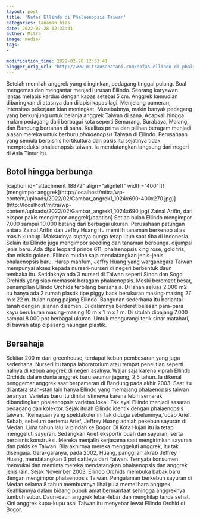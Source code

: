 ```yaml
---
layout: post
title: 'Nafas Ellindo di Phalaenopsis Taiwan'
categories: tanaman hias
date: 2022-02-28 12:33:41
author: Mitra
image: media/
tags:
- 

modification_time: 2022-02-28 12:33:41
blogger_orig_url: "http://www.mitrausahatani.com/nafas-ellindo-di-phalaenopsis-taiwan.html"
---
```


Setelah memilah anggrek yang diinginkan, pedagang tinggal pulang. Soal
mengemas dan mengantar menjadi urusan Ellindo. Seorang karyawan lantas melapis
kardus dengan kapas setebal 5 cm. Anggrek kemudian dibaringkan di atasnya dan
dilapisi kapas lagi. Menjelang pameran, intensitas pekerjaan kian meningkat.
Musababnya, makin banyak pedagang yang berkunjung untuk belanja anggrek Taiwan
di sana. Acapkali hingga malam pedagang dari berbagai kota seperti Semarang,
Surabaya, Malang, dan Bandung bertahan di sana. Kualitas prima dan pilihan
beragam menjadi alasan mereka untuk berburu _phalaenopsis_ Taiwan di Ellindo.
Perusahaan yang semula berbisnis hortikultura dan pakis itu sejatinya tidak
memproduksi phalaenopsis taiwan. Ia mendatangkan langsung dari negeri di Asia
Timur itu.

## Botol hingga berbunga

[caption id="attachment_18872" align="alignleft" width="400"][![mengimpor
anggrek](http://localhost/mitra/wp-
content/uploads/2022/02/Gambar_angrek1_1024x690-400x270.jpg)](http://localhost/mitra/wp-
content/uploads/2022/02/Gambar_angrek1_1024x690.jpg) Zainal Arifin, dari
ekspor pakis mengimpor anggrek[/caption] Setiap bulan Ellindo mengimpor 7.000
sampai 10.000 batang dari berbagai ukuran. Perusahaan patungan antara Zainal
Arifin dan Jeffry Huang itu memilih tanaman berkenop alias masih kuncup.
Maksudnya supaya bunga tetap utuh saat tiba di Indonesia. Selain itu Ellindo
juga mengimpor seedling dan tanaman berbunga. dijumpai jenis baru. Ada dtps
leopard prince 611, phalaenopsis king rose, gold tris, dan mistic golden.
Ellindo mudah saja mendatangkan jenis-jenis phalaenopsis baru. Harap mahfum,
Jeffry Huang yang warganegara Taiwan mempunyai akses kepada nurseri-nurseri di
negeri berbentuk daun tembaka itu. Setidaknya ada 3 nurseri di Taiwan seperti
Sinon dan Sogo Orchids yang siap memasok beragam phalaenopsis. Meski beromzet
besar, penampilan Ellindo Orchids terbilang bersahaja. Di lahan seluas 2.000
m2 itu hanya ada 2 rumah plastik tipe piggy back berukuran masing-masing 27 m
x 22 m. Itulah ruang pajang Ellindo. Bangunan sederhana itu berlantai tanah
dengan jalanan disemen. Di dalamnya berderet belasan para-para kayu berukuran
masing-masing 10 m x 1 m x 1 m. Di situlah dipajang 7.000 sampai 8.000 pot
berbagai ukuran. Untuk mengurangi terik sinar matahari, di bawah atap dipasang
naungan plastik.

## Bersahaja

Sekitar 200 m dari greenhouse, terdapat kebun pembesaran yang juga sederhana.
Nurseri itu tanpa laboratorium atau tempat penelitian seperti halnya di kebun
anggrek di negeri asalnya. Wajar saja karena kiprah Ellindo Orchids dalam
dunia anggrek baru seumur jagung, 2,5 tahun. Ia dikenal penggemar anggrek saat
berpameran di Bandung pada akhir 2003. Saat itu di antara stan-stan lain hanya
Ellindo yang memajang phalaenopsis taiwan teranyar. Varietas baru itu dinilai
istimewa karena lebih semarak dibandingkan phalaenopsis varietas lokal. Tak
ayal Ellindo menjadi sasaran pedagang dan kolektor. Sejak itulah Ellindo
identik dengan phalaenopsis taiwan. “Kemajuan yang spektakuler ini tak diduga
sebelumnya,”ucap Arief. Sebab, sebelum bertemu Arief, Jeffrey Huang adalah
pekebun sayuran di Medan. Lima tahun lalu ia pindah ke Bogor. Di Kota Hujan
itu ia tetap menggeluti sayuran. Sedangkan Arief eksportir buah dan sayuran,
serta berbisnis konstruksi. Mereka menjalin kerjasama saat mengirimkan sayuran
dan pakis ke Taiwan. Bila akhirnya mereka menggeluti anggrek, itu tak
disengaja. Gara-garanya, pada 2002, Huang, panggilan akrab Jeffrey Huang,
mendatangkan 3 pot cattleya dari Taiwan. Ternyata konsumen menyukai dan
meminta mereka mendatangkan phalaenopsis dan anggrek jenis lain. Sejak
November 2003, Ellindo Orchids membuka babak baru dengan mengimpor
phalaenopsis Taiwan. Pengalaman berkebun sayuran di Medan selama 8 tahun
membuatnya lihai pula memelihara anggrek. Keahliannya dalam bidang pupuk amat
bermanfaat sehingga anggreknya tumbuh subur. Daun-daun anggrek lebar-lebar dan
mengkilap tanda sehat. Kini anggrek kupu-kupu asal Taiwan itu menyebar lewat
Ellindo Orchid di Bogor.


